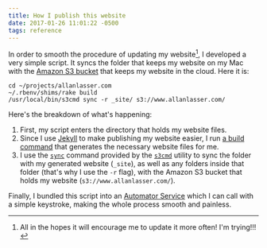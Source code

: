 ```yaml
---
title: How I publish this website
date: 2017-01-26 11:01:22 -0500
tags: reference
---
```


In order to smooth the procedure of updating my website[^1], I developed a very simple script. It syncs the folder that keeps my website  on my Mac with the [Amazon S3 bucket](https://aws.amazon.com/s3/) that keeps my website in the cloud. Here it is:

```
cd ~/projects/allanlasser.com
~/.rbenv/shims/rake build
/usr/local/bin/s3cmd sync -r _site/ s3://www.allanlasser.com/
```

Here's the breakdown of what's happening:

1. First, my script enters the directory that holds my website files.
2. Since I use [Jekyll](https://jekyllrb.com) to make publishing my website easier, I run [a build command](https://github.com/allanlasser/allanlasser.com/blob/master/Rakefile) that generates the necessary website files for me.
3. I use the [`sync`](http://s3tools.org/s3cmd-sync) command provided by the [`s3cmd`](https://github.com/s3tools/s3cmd) utility to sync the folder with my generated website (`_site`), as well as any folders inside that folder (that's why I use the `-r` flag), with the Amazon S3 bucket that holds my website (`s3://www.allanlasser.com/`).

Finally, I bundled this script into an [Automator Service](https://www.macosxautomation.com/services/index.html) which I can call with a simple keystroke, making the whole process smooth and painless.

[^1]: All in the hopes it will encourage me to update it more often! I'm trying!!!